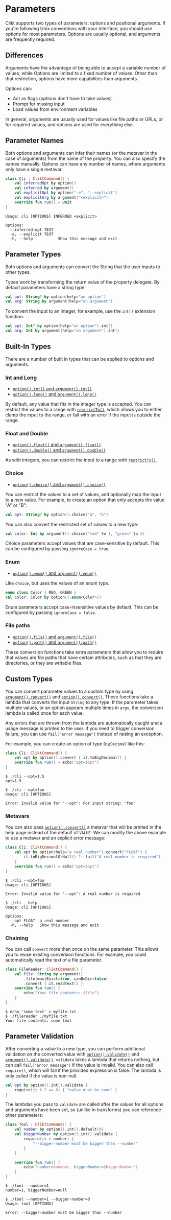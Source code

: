 # Parameters

Clikt supports two types of parameters: options and positional
arguments. If you're following Unix conventions with your interface, you
should use options for most parameters. Options are usually optional,
and arguments are frequently required.

## Differences

Arguments have the advantage of being able to accept a variable number
of values, while Options are limited to a fixed number of values. Other
than that restriction, options have more capabilities than arguments.

Options can:

* Act as flags (options don't have to take values)
* Prompt for missing input
* Load values from environment variables

In general, arguments are usually used for values like file paths or
URLs, or for required values, and options are used for everything else.

## Parameter Names

Both options and arguments can infer their names (or the metavar in the
case of arguments) from the name of the property. You can also specify
the names manually. Options can have any number of names, where
arguments only have a single metavar.

```kotlin tab="Example"
class Cli : CliktCommand() {
    val inferredOpt by option()
    val inferred by argument()
    val explicitOpt by option("-e", "--explicit")
    val explicitArg by argument("<explicit>")
    override fun run() = Unit
}
```

```text tab="Help Output"
Usage: cli [OPTIONS] INFERRED <explicit>

Options:
  --inferred-opt TEXT
  -e, --explicit TEXT
  -h, --help           Show this message and exit
```

## Parameter Types

Both options and arguments can convert the String that the user inputs
to other types.

Types work by transforming the return value of the property delegate. By
default parameters have a string type:

```kotlin
val opt: String? by option(help="an option")
val arg: String by argument(help="an argument")
```

To convert the input to an integer, for example, use the `int()`
extension function:

```kotlin
val opt: Int? by option(help="an option").int()
val arg: Int by argument(help="an argument").int()
```

## Built-In Types

There are a number of built in types that can be applied to options and
arguments.

### Int and Long

- [`option().int()` and `argument().int()`][int]
- [`option().long()` and `argument().long()`][long]

By default, any value that fits in the integer type is accepted.
You can restrict the values to a range with [`restrictTo()`][restrictTo],
which allows you to either clamp the input to the range,
or fail with an error if the input is outside the range.

### Float and Double

- [`option().float()` and `argument().float()`][float]
- [`option().double()` and `argument().double()`][double]

As with integers, you can restrict the input to a range with [`restrictTo()`][restrictTo].

### Choice

- [`option().choice()` and `argument().choice()`][choice]

You can restrict the values to a set of values, and optionally map the
input to a new value. For example, to create an option that only
accepts the value "A" or "B":

```kotlin
val opt: String? by option().choice("a", "b")
```

You can also convert the restricted set of values to a new type:

```kotlin
val color: Int by argument().choice("red" to 1, "green" to 2)
```

Choice parameters accept values that are case-sensitive by default. This can be configured by
passing `ignoreCase = true`.

### Enum

- [`option().enum()` and `argument().enum()`][enum]

Like `choice`, but uses the values of an enum type.

```kotlin
enum class Color { RED, GREEN }
val color: Color by option().enum<Color>()
```

Enum parameters accept case-insensitive values by default. This can be configured by passing
`ignoreCase = false`.

### File paths

- [`option().file()` and `argument().file()`][file]
- [`option().path()` and `argument().path()`][path]

These conversion functions take extra parameters that allow you to
require that values are file paths that have certain attributes, such
as that they are directories, or they are writable files.

## Custom Types

You can convert parameter values to a custom type by using
[`argument().convert()`][convert] and [`option().convert()`][convert].
These functions take a lambda that converts the input `String` to any type.
If the parameter takes multiple values, or an option appears multiple times in `argv`,
the conversion lambda is called once for each value.

Any errors that are thrown from the lambda are automatically caught and
a usage message is printed to the user. If you need to trigger
conversion failure, you can use `fail("error message")` instead of
raising an exception.

For example, you can create an option of type `BigDecimal` like this:

```kotlin tab="Example"
class Cli: CliktCommand() {
    val opt by option().convert { it.toBigDecimal() }
    override fun run() = echo("opt=$opt")
}
```

```text tab="Usage 1"
$ ./cli --opt=1.5
opt=1.5
```

```text tab="Usage 2"
$ ./cli --opt=foo
Usage: cli [OPTIONS]

Error: Invalid value for "--opt": For input string: "foo"
```

### Metavars

You can also pass [`option().convert()`][convert] a metavar
that will be printed in the help page instead of the default of `VALUE`.
We can modify the above example to use a metavar and an explicit error message:

```kotlin tab="Example"
class Cli: CliktCommand() {
    val opt by option(help="a real number").convert("FLOAT") {
        it.toBigDecimalOrNull() ?: fail("A real number is required")
    }
    override fun run() = echo("opt=$opt")
}
```

```text tab="Usage 1"
$ ./cli --opt=foo
Usage: cli [OPTIONS]

Error: Invalid value for "--opt": A real number is required
```

```text tab="Usage 2"
$ ./cli --help
Usage: cli [OPTIONS]

Options:
  --opt FLOAT  a real number
  -h, --help   Show this message and exit
```

### Chaining

You can call `convert` more than once on the same parameter. This allows you to reuse existing
conversion functions. For example, you could automatically read the text of a file parameter.

```kotlin tab="Example"
class FileReader: CliktCommand() {
    val file: String by argument()
        .file(mustExist=true, canBeDir=false)
        .convert { it.readText() }
    override fun run() {
        echo("Your file contents: $file")
    }
}
```

```text tab="Usage"
$ echo 'some text' > myfile.txt
$ ./filereader ./myfile.txt
Your file contents: some text
```

## Parameter Validation

After converting a value to a new type, you can perform additional validation on the converted value
with [`option().validate()`][validate] and [`argument().validate()`][validate].
`validate` takes a lambda that returns nothing, but can call `fail("error message")` if the value is
invalid. You can also call `require()`, which will fail if the provided expression is false. The
lambda is only called if the value is non-null.

```kotlin
val opt by option().int().validate {
    require(it % 2 == 0) { "value must be even" }
}
```

The lambdas you pass to `validate` are called after the values for all options and arguments have
been set, so (unlike in transforms) you can reference other parameters:

```kotlin tab="Example"
class Tool : CliktCommand() {
    val number by option().int().default(0)
    val biggerNumber by option().int().validate {
        require(it > number) {
            "--bigger-number must be bigger than --number"
        }
    }

    override fun run() {
        echo("number=$number, biggerNumber=$biggerNumber")
    }
}
```

```text tab="Usage 1"
$ ./tool --number=1
number=1, biggerNumber=null
```

```text tab="Usage 2"
$ ./tool --number=1 --bigger-number=0
Usage: tool [OPTIONS]

Error: --bigger-number must be bigger than --number
```


[int]:        api/clikt/com.github.ajalt.clikt.parameters.types/int.md
[long]:       api/clikt/com.github.ajalt.clikt.parameters.types/long.md
[restrictTo]: api/clikt/com.github.ajalt.clikt.parameters.types/restrict-to.md
[float]:      api/clikt/com.github.ajalt.clikt.parameters.types/float.md
[double]:     api/clikt/com.github.ajalt.clikt.parameters.types/double.md
[choice]:     api/clikt/com.github.ajalt.clikt.parameters.types/choice.md
[file]:       api/clikt/com.github.ajalt.clikt.parameters.types/file.md
[path]:       api/clikt/com.github.ajalt.clikt.parameters.types/path.md
[enum]:       api/clikt/com.github.ajalt.clikt.parameters.types/enum.md
[convert]:    api/clikt/com.github.ajalt.clikt.parameters.options/convert.md
[validate]:   api/clikt/com.github.ajalt.clikt.parameters.options/validate.md
